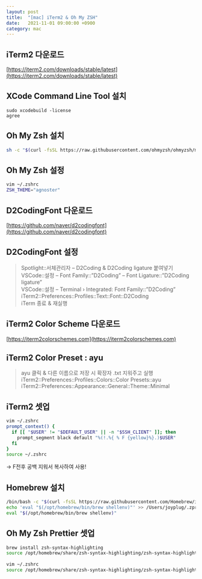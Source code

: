 ```yaml
---
layout:	post
title: 	"[mac] iTerm2 & Oh My ZSH"
date: 	2021-11-01 09:00:00 +0900
category: mac
---
```


## iTerm2 다운로드
[https://iterm2.com/downloads/stable/latest](https://iterm2.com/downloads/stable/latest)   


## XCode Command Line Tool 설치
```shell
sudo xcodebuild -license
agree
```   


## Oh My Zsh 설치
```bash
sh -c "$(curl -fsSL https://raw.githubusercontent.com/ohmyzsh/ohmyzsh/master/tools/install.sh)"
```


## Oh My Zsh 설정
```bash
vim ~/.zshrc
ZSH_THEME="agnoster"
```


## D2CodingFont 다운로드
[https://github.com/naver/d2codingfont](https://github.com/naver/d2codingfont)


## D2CodingFont 설정
> Spotlight::서체관리자 – D2Coding & D2Coding ligature 붙여넣기  
> VSCode::설정 – Font Family::”D2Coding” – Font Ligature::”D2Coding ligature”  
> VSCode::설정 – Terminal › Integrated: Font Family::”D2Coding”  
> iTerm2::Preferences::Profiles::Text::Font::D2Coding  
> iTerm 종료 & 재실행  


## iTerm2 Color Scheme 다운로드
[https://iterm2colorschemes.com](https://iterm2colorschemes.com)


## iTerm2 Color Preset : ayu 
> ayu 클릭 & 다른 이름으로 저장 시 확장자 .txt 지워주고 실행  
> iTerm2::Preferences::Profiles::Colors::Color Presets::ayu  
> iTerm2::Preferences::Appearance::General::Theme::Minimal  


## iTerm2 셋업 
```bash
vim ~/.zshrc
prompt_context() {
  if [[ "$USER" != "$DEFAULT_USER" || -n "$SSH_CLIENT" ]]; then
    prompt_segment black default "%(!.%{ % F {yellow}%}.)$USER"
  fi
}
source ~/.zshrc
```
-> F전후 공백 지워서 복사하여 사용!


## Homebrew 설치 
```bash
/bin/bash -c "$(curl -fsSL https://raw.githubusercontent.com/Homebrew/install/HEAD/install.sh)"
echo 'eval "$(/opt/homebrew/bin/brew shellenv)"' >> /Users/joyplug/.zprofile
eval "$(/opt/homebrew/bin/brew shellenv)"
```


## Oh My Zsh Prettier 셋업 
```bash
brew install zsh-syntax-highlighting
source /opt/homebrew/share/zsh-syntax-highlighting/zsh-syntax-highlighting.zsh
 
vim ~/.zshrc
source /opt/homebrew/share/zsh-syntax-highlighting/zsh-syntax-highlighting.zsh
```
